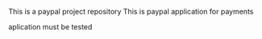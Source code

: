 This is a paypal project repository
 This is paypal application for payments

aplication must be tested
